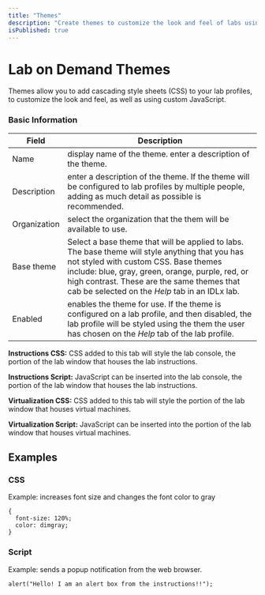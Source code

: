 ```yaml
---
title: "Themes"
description: "Create themes to customize the look and feel of labs using CSS, and JavaScript."
isPublished: true
---
```


# Lab on Demand Themes

Themes allow you to add cascading style sheets (CSS) to your lab profiles, to customize the look and feel, as well as using custom JavaScript.

### Basic Information 
|Field|Description|
|--|--|
|Name | display name of the theme. enter a description of the theme.| 
|Description| enter a description of the theme. If the theme will be configured to lab profiles by multiple people, adding as much detail as possible is recommended.|
|Organization|select the organization that the them will be available to use.|
|Base theme|Select a base theme that will be applied to labs. The base theme will style anything that you has not styled with custom CSS. Base themes include: blue, gray, green, orange, purple, red, or high contrast. These are the same themes that cab be selected on the _Help_ tab in an IDLx lab.|
|Enabled| enables the theme for use. If the theme is configured on a lab profile, and then disabled, the lab profile will be styled using the them the user has chosen on the _Help_ tab of the lab profile.|

**Instructions CSS:** CSS added to this tab will style the lab console, the portion of the lab window that houses the lab instructions.

**Instructions Script:** JavaScript can be inserted into the lab console, the portion of the lab window that houses the lab instructions.

**Virtualization CSS:** CSS added to this tab will style the portion of the lab window that houses virtual machines. 

**Virtualization Script:** JavaScript can be inserted into the portion of the lab window that houses virtual machines.

## Examples

### CSS

Example: increases font size and changes the font color to gray

```linenums
{
  font-size: 120%;
  color: dimgray;
}
```

### Script

Example: sends a popup notification from the web browser.

```linenums
alert("Hello! I am an alert box from the instructions!!");
```
